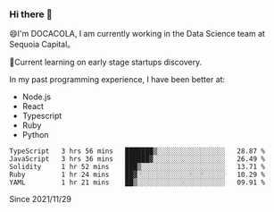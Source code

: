 ### Hi there 👋

<!--
**fengliu222/fengliu222** is a ✨ _special_ ✨ repository because its `README.md` (this file) appears on your GitHub profile.

Here are some ideas to get you started:

- 🔭 I’m currently working on ...
- 🌱 I’m currently learning ...
- 👯 I’m looking to collaborate on ...
- 🤔 I’m looking for help with ...
- 💬 Ask me about ...
- 📫 How to reach me: ...
- 😄 Pronouns: ...
- ⚡ Fun fact: ...
-->

😄I'm DOCACOLA, I am currently working in the Data Science team at Sequoia Capital。

🌱Current learning on early stage startups discovery.

In my past programming experience, I have been better at:
- Node.js
- React
- Typescript
- Ruby
- Python



<!--START_SECTION:waka-->
```text
TypeScript   3 hrs 56 mins   ███████▒░░░░░░░░░░░░░░░░░   28.87 % 
JavaScript   3 hrs 36 mins   ██████▓░░░░░░░░░░░░░░░░░░   26.49 % 
Solidity     1 hr 52 mins    ███▒░░░░░░░░░░░░░░░░░░░░░   13.71 % 
Ruby         1 hr 24 mins    ██▓░░░░░░░░░░░░░░░░░░░░░░   10.29 % 
YAML         1 hr 21 mins    ██▒░░░░░░░░░░░░░░░░░░░░░░   09.91 % 
```
<!--END_SECTION:waka-->
Since 2021/11/29

